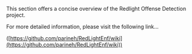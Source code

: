 This section offers a concise overview of the Redlight Offense Detection project. 

For more detailed information, please visit the following link... 

([https://github.com/parineh/RedLightEnf/wiki](https://github.com/parineh/RedLightEnf/wiki))
